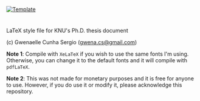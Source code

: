[![Template](https://img.shields.io/badge/Overleaf-Template-138A06.svg)](https://www.overleaf.com/latex/templates/phd-thesis-template-knu/wzwwnhnmbdjq)

# 

LaTeX style file for KNU's Ph.D. thesis document

(c) Gwenaelle Cunha Sergio (gwena.cs@gmail.com)

**Note 1**: Compile with `XeLaTeX` if you wish to use the same fonts I'm using. Otherwise, you can change it to the default fonts and it will compile with `pdfLaTeX`.

**Note 2**: This was not made for monetary purposes and it is free for anyone to use. However, if you do use it or modify it, please acknowledge this repository.
